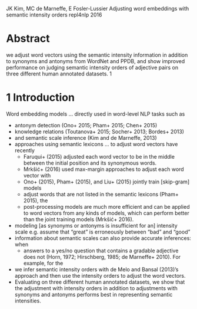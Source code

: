 JK Kim, MC de Marneffe, E Fosler-Lussier
Adjusting word embeddings with semantic intensity orders
repl4nlp 2016

# Abstract

we adjust word vectors using the semantic intensity information in addition to
synonyms and antonyms from WordNet and PPDB, and show 
improved performance on judging semantic intensity orders of adjective pairs on
three different human annotated datasets.  1

# 1 Introduction

Word embedding models ...  directly used in word-level NLP tasks such as 
  * antonym detection (Ono+ 2015; Pham+ 2015; Chen+ 2015)
  * knowledge relations (Toutanova+ 2015; Socher+ 2013; Bordes+ 2013)
  * and semantic scale inference (Kim and de Marneffe, 2013)
* approaches using semantic lexicons ... to adjust word vectors have recently
  * Faruqui+ (2015) adjusted each word vector to be in the middle between the
    initial position and its synonymous words. 
  * Mrkšić+ (2016) used max-margin approaches to adjust each word vector with
  * Ono+ (2015), Pham+ (2015), and Liu+ (2015) jointly train [skip-gram] models
  * adjust words that are not listed in the semantic lexicons (Pham+ 2015), the
  * post-processing models are much more efficient and 
    can be applied to word vectors from any kinds of models, which can
    perform better than the joint training models (Mrkšić+ 2016).  
* modeling [as synonyms or antonyms is insufficient for an] intensity scale
  e.g. assume that “great” is erroneously between “bad” and “good”
* information about semantic scales can also provide accurate inferences: when
  * answers to a yes/no question that contains a gradable adjective does not
    (Horn, 1972; Hirschberg, 1985; de Marneffe+ 2010). For example, for the
* we infer semantic intensity orders with de Melo and Bansal (2013)’s approach
  and then use the intensity orders to adjust the word vectors. 
* Evaluating on three different human annotated datasets, we show that the
  adjustment with intensity orders in addition to adjustments with synonyms and
  antonyms performs best in representing semantic intensities.
